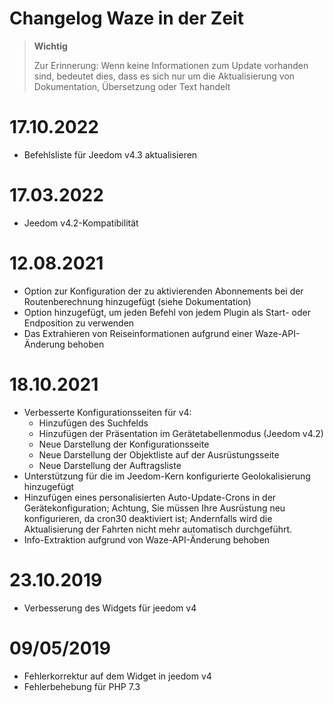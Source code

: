 # Changelog Waze in der Zeit

>**Wichtig**
>
>Zur Erinnerung: Wenn keine Informationen zum Update vorhanden sind, bedeutet dies, dass es sich nur um die Aktualisierung von Dokumentation, Übersetzung oder Text handelt

# 17.10.2022

- Befehlsliste für Jeedom v4.3 aktualisieren

# 17.03.2022

- Jeedom v4.2-Kompatibilität

# 12.08.2021

- Option zur Konfiguration der zu aktivierenden Abonnements bei der Routenberechnung hinzugefügt (siehe Dokumentation)
- Option hinzugefügt, um jeden Befehl von jedem Plugin als Start- oder Endposition zu verwenden
- Das Extrahieren von Reiseinformationen aufgrund einer Waze-API-Änderung behoben

# 18.10.2021

- Verbesserte Konfigurationsseiten für v4:
  - Hinzufügen des Suchfelds
  - Hinzufügen der Präsentation im Gerätetabellenmodus (Jeedom v4.2)
  - Neue Darstellung der Konfigurationsseite
  - Neue Darstellung der Objektliste auf der Ausrüstungsseite
  - Neue Darstellung der Auftragsliste
- Unterstützung für die im Jeedom-Kern konfigurierte Geolokalisierung hinzugefügt
- Hinzufügen eines personalisierten Auto-Update-Crons in der Gerätekonfiguration; Achtung, Sie müssen Ihre Ausrüstung neu konfigurieren, da cron30 deaktiviert ist; Andernfalls wird die Aktualisierung der Fahrten nicht mehr automatisch durchgeführt.
- Info-Extraktion aufgrund von Waze-API-Änderung behoben

# 23.10.2019

- Verbesserung des Widgets für jeedom v4

# 09/05/2019

- Fehlerkorrektur auf dem Widget in jeedom v4
- Fehlerbehebung für PHP 7.3
